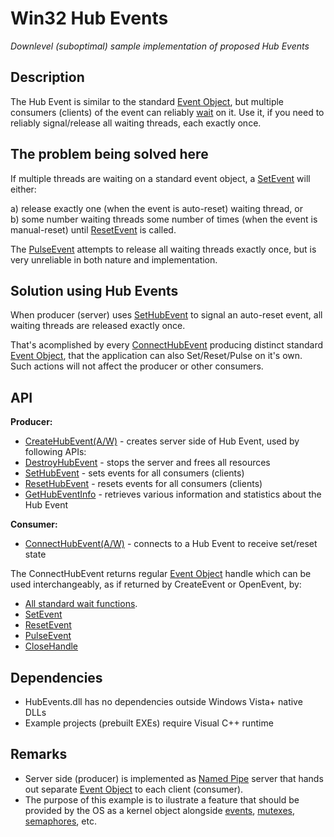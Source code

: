 # Win32 Hub Events
*Downlevel (suboptimal) sample implementation of proposed Hub Events*

## Description

The Hub Event is similar to the standard [Event Object](https://learn.microsoft.com/en-us/windows/win32/sync/event-objects),
but multiple consumers (clients) of the event can reliably
[wait](https://learn.microsoft.com/en-us/windows/win32/sync/wait-functions) on it.
Use it, if you need to reliably signal/release all waiting threads, each exactly once.

## The problem being solved here

If multiple threads are waiting on a standard event object,
a [SetEvent](https://learn.microsoft.com/en-us/windows/win32/api/synchapi/nf-synchapi-setevent)
will either:

a) release exactly one (when the event is auto-reset) waiting thread, or  
b) some number waiting threads some number of times (when the event is manual-reset) until 
[ResetEvent](https://learn.microsoft.com/en-us/windows/win32/api/synchapi/nf-synchapi-resetevent) is called.

The [PulseEvent](https://learn.microsoft.com/en-us/windows/win32/api/winbase/nf-winbase-pulseevent) attempts
to release all waiting threads exactly once, but is very unreliable in both nature and implementation.

## Solution using Hub Events

When producer (server) uses [SetHubEvent](win32-hub-events.cpp#L88) to signal an auto-reset event,
all waiting threads are released exactly once.

That's acomplished by every [ConnectHubEvent](win32-hub-events.cpp#L137) producing distinct
standard [Event Object](https://learn.microsoft.com/en-us/windows/win32/sync/event-objects),
that the application can also Set/Reset/Pulse on it's own.
Such actions will not affect the producer or other consumers.

## API

**Producer:**

* [CreateHubEvent(A/W)](win32-hub-events.cpp#L41) - creates server side of Hub Event, used by following APIs:
* [DestroyHubEvent](win32-hub-events.cpp#L61) - stops the server and frees all resources
* [SetHubEvent](win32-hub-events.cpp#L88) - sets events for all consumers (clients)
* [ResetHubEvent](win32-hub-events.cpp#L91) - resets events for all consumers (clients)
* [GetHubEventInfo](win32-hub-events.h#L64) - retrieves various information and statistics about the Hub Event

**Consumer:**

* [ConnectHubEvent(A/W)](win32-hub-events.h#L76) - connects to a Hub Event to receive set/reset state

The ConnectHubEvent returns regular [Event Object](https://learn.microsoft.com/en-us/windows/win32/sync/event-objects) handle
which can be used interchangeably, as if returned by CreateEvent or OpenEvent, by:

* [All standard wait functions](https://learn.microsoft.com/en-us/windows/win32/sync/wait-functions).
* [SetEvent](https://learn.microsoft.com/en-us/windows/win32/api/synchapi/nf-synchapi-setevent)
* [ResetEvent](https://learn.microsoft.com/en-us/windows/win32/api/synchapi/nf-synchapi-resetevent)
* [PulseEvent](https://learn.microsoft.com/en-us/windows/win32/api/winbase/nf-winbase-pulseevent)
* [CloseHandle](https://learn.microsoft.com/en-us/windows/win32/api/handleapi/nf-handleapi-closehandle)

## Dependencies

* HubEvents.dll has no dependencies outside Windows Vista+ native DLLs
* Example projects (prebuilt EXEs) require Visual C++ runtime

## Remarks

* Server side (producer) is implemented as [Named Pipe](https://learn.microsoft.com/en-us/windows/win32/ipc/named-pipes)
  server that hands out separate [Event Object](https://learn.microsoft.com/en-us/windows/win32/sync/event-objects)
  to each client (consumer).
* The purpose of this example is to ilustrate a feature that should be provided by the OS as a kernel object alongside 
  [events](https://learn.microsoft.com/en-us/windows/win32/sync/event-objects),
  [mutexes](https://learn.microsoft.com/en-us/windows/win32/sync/mutex-objects),
  [semaphores](https://learn.microsoft.com/en-us/windows/win32/sync/semaphore-objects), etc.


